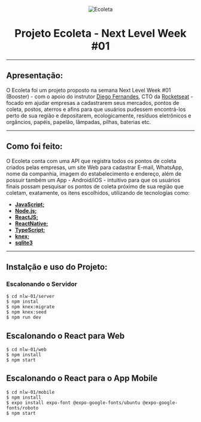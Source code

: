 <p style='text-align: center;' class="has-line-data" data-line-start="0" data-line-end="1"><img src="https://i.imgur.com/Vy8v1eg.png" alt="Ecoleta"></p>
<h1 style='text-align: center;' class="code-line" data-line-start=1 data-line-end=2 ><a id="Projeto_Ecoleta__Next_Level_Week_01_1"></a>Projeto Ecoleta - Next Level Week #01</h1>
<hr>
<h2 class="code-line" data-line-start=5 data-line-end=6 ><a id="Apresentao_5"></a>Apresentação:</h2>
<p class="has-line-data" data-line-start="6" data-line-end="7">O Ecoleta foi um projeto proposto na semana Next Level Week #01 (Booster) - com o apoio do instrutor <a href="https://github.com/diego3g">Diego Fernandes</a>, CTO da <a href="https://github.com/Rocketseat">Rocketseat</a> - focado em ajudar empresas a cadastrarem seus mercados, pontos de coleta, postos, aterros e afins para que usuários pudessem encontrá-los perto de sua região e depositarem, ecologicamente, resíduos eletrônicos e orgâncios, papéis, papelão, lâmpadas, pilhas, baterias etc.</p>
<hr>
<h2 class="code-line" data-line-start=10 data-line-end=11 ><a id="Como_foi_feito_10"></a>Como foi feito:</h2>
<p class="has-line-data" data-line-start="11" data-line-end="12">O Ecoleta conta com uma API que registra todos os pontos de coleta criados pelas empresas, um site Web para cadastrar E-mail, WhatsApp, nome da companhia, imagem do estabelecimento e endereço, além de possuir também um App - Android/iOS - intuitivo para que os usuários finais possam pesquisar os pontos de coleta próximo de sua região que coletam, exatamente, os itens escolhidos, utilizando de tecnologias como:</p>
<ul>
<li class="has-line-data" data-line-start="12" data-line-end="13"><a href="https://developer.mozilla.org/pt-BR/docs/Web/JavaScript"><strong>JavaScript;</strong></a></li>
<li class="has-line-data" data-line-start="13" data-line-end="14"><a href="https://nodejs.org/en/"><strong>Node.js;</strong></a></li>
<li class="has-line-data" data-line-start="14" data-line-end="15"><a href="https://pt-br.reactjs.org"><strong>ReactJS;</strong></a></li>
<li class="has-line-data" data-line-start="15" data-line-end="16"><a href="https://reactnative.dev"><strong>ReactNative;</strong></a></li>
<li class="has-line-data" data-line-start="16" data-line-end="17"><a href="https://www.typescriptlang.org"><strong>TypeScript;</strong></a></li>
<li class="has-line-data" data-line-start="17" data-line-end="18"><a href="http://knexjs.org"><strong>knex;</strong></a></li>
<li class="has-line-data" data-line-start="18" data-line-end="20"><a href="https://www.sqlite.org/index.html"><strong>sqlite3</strong></a></li>
</ul>
<hr>
<h2 class="code-line" data-line-start=22 data-line-end=23 ><a id="Instalo_e_uso_do_Projeto_22"></a>Instalção e uso do Projeto:</h2>
<h3 class="code-line" data-line-start=23 data-line-end=24 ><a id="Escalonando_o_Servidor_23"></a>Escalonando o Servidor</h3>
<p class="has-line-data" data-line-start="24" data-line-end="29"><code>$ cd nlw-01/server</code><br>
<code>$ npm instal</code><br>
<code>$ npm knex:migrate</code><br>
<code>$ npm knex:seed</code><br>
<code>$ npm run dev</code></p>
<h2 class="code-line" data-line-start=30 data-line-end=31 ><a id="Escalonando_o_React_para_Web_30"></a>Escalonando o React para Web</h2>
<p class="has-line-data" data-line-start="31" data-line-end="34"><code>$ cd nlw-01/web</code><br>
<code>$ npm install</code><br>
<code>$ npm start</code></p>
<h2 class="code-line" data-line-start=35 data-line-end=36 ><a id="Escalonando_o_React_para_o_App_Mobile_35"></a>Escalonando o React para o App Mobile</h2>
<p class="has-line-data" data-line-start="36" data-line-end="40"><code>$ cd nlw-01/mobile</code><br>
<code>$ npm install</code><br>
<code>$ expo install expo-font @expo-google-fonts/ubuntu @expo-google-fonts/roboto</code><br>
<code>$ npm start</code></p>
